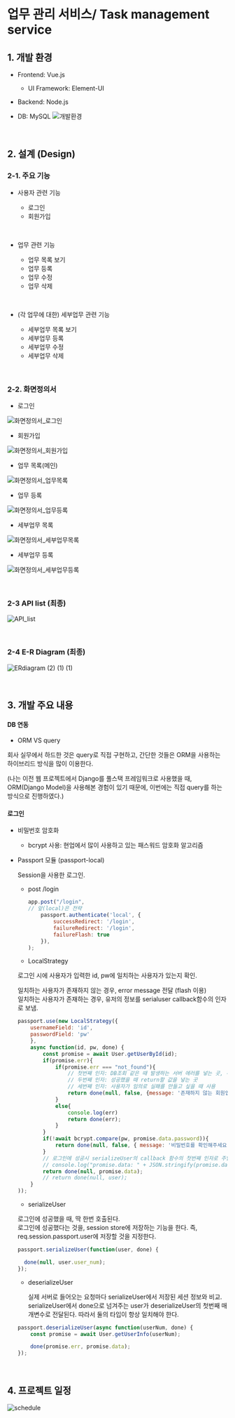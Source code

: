 업무 관리 서비스/ Task management service
==========================================


## 1. 개발 환경
* Frontend: Vue.js
  + UI Framework: Element-UI
 
* Backend: Node.js

* DB: MySQL
![개발환경](https://user-images.githubusercontent.com/29995318/119928555-c087a400-bfb6-11eb-8575-fc63f30727dd.png)

<br />

## 2. 설계 (Design)
### 2-1. 주요 기능

* 사용자 관련 기능

  + 로그인
  + 회원가입
 
<br />

* 업무 관련 기능

  + 업무 목록 보기
  + 업무 등록
  + 업무 수정
  + 업무 삭제
 
<br />

* (각 업무에 대한) 세부업무 관련 기능 

  + 세부업무 목록 보기
  + 세부업무 등록
  + 세부업무 수정 
  + 세부업무 삭제 

<br />

### 2-2. 화면정의서
* 로그인

![화면정의서_로그인](https://user-images.githubusercontent.com/29995318/119926442-671d7600-bfb2-11eb-9117-18bad7279aae.png)

* 회원가입

![화면정의서_회원가입](https://user-images.githubusercontent.com/29995318/119926511-83211780-bfb2-11eb-9152-07a77260e224.png)

* 업무 목록(메인)

![화면정의서_업무목록](https://user-images.githubusercontent.com/29995318/119926551-9502ba80-bfb2-11eb-98aa-f55d29322e2f.png)

* 업무 등록

![화면정의서_업무등록](https://user-images.githubusercontent.com/29995318/119926589-a21fa980-bfb2-11eb-9806-9a6f3c84baf5.png)

* 세부업무 목록

![화면정의서_세부업무목록](https://user-images.githubusercontent.com/29995318/119926619-ab107b00-bfb2-11eb-8f4a-0ca95371b7f0.png)

* 세부업무 등록

![화면정의서_세부업무등록](https://user-images.githubusercontent.com/29995318/119926888-3984fc80-bfb3-11eb-94c4-d2bb20ee8fe5.png)

<br />

### 2-3 API list (최종)
![API_list](https://user-images.githubusercontent.com/29995318/119927170-e495b600-bfb3-11eb-97e1-b33c0e549dfb.png)

<br />

### 2-4 E-R Diagram (최종) 
![ERdiagram (2) (1) (1)](https://user-images.githubusercontent.com/29995318/119927875-4c003580-bfb5-11eb-8e36-f3b6c2f6067a.png)

<br />

## 3. 개발 주요 내용
#### DB 연동 
* ORM VS query 

회사 실무에서 하드한 것은 query로 직접 구현하고, 간단한 것들은 ORM을 사용하는 하이브리드 방식을 많이 이용한다. 

(나는 이전 웹 프로젝트에서 Django를 풀스택 프레임워크로 사용했을 때, ORM(Django Model)을 사용해본 경험이 있기 때문에, 
이번에는 직접 query를 하는 방식으로 진행하였다.)

#### 로그인
* 비밀번호 암호화

  + bcrypt 사용: 현업에서 많이 사용하고 있는 패스워드 암호화 알고리즘

* Passport 모듈 (passport-local)
  
  Session을 사용한 로그인. 
  
  + post /login 
    ```javascript
    app.post("/login",
    // 앞(local)은 전략
        passport.authenticate('local', {
            successRedirect: '/login',  
            failureRedirect: '/login',
            failureFlash: true
        }), 
    );
    ```
  
   + LocalStrategy 
   
    로그인 시에 사용자가 입력한 id, pw에 일치하는 사용자가 있는지 확인. 

    일치하는 사용자가 존재하지 않는 경우, error message 전달 (flash 이용)<br />
    일치하는 사용자가 존재하는 경우, 유저의 정보를 serialuser callback함수의 인자로 보냄. 
    
  ```javascript
  passport.use(new LocalStrategy({
      usernameField: 'id',
      passwordField: 'pw'
      },
      async function(id, pw, done) {
          const promise = await User.getUserById(id);
          if(promise.err){ 
              if(promise.err === "not_found"){
                  // 첫번째 인자: DB조회 같은 때 발생하는 서버 에러를 넣는 곳, 무조건 실패하는 경우에만 사용(성공했을 시 null) 
                  // 두번째 인자: 성공했을 때 return할 값을 넣는 곳 
                  // 세번째 인자: 사용자가 임의로 실패를 만들고 싶을 때 사용 
                  return done(null, false, {message: '존재하지 않는 회원입니다.'});
              }
              else{
                  console.log(err)
                  return done(err); 
              }
          }  
          if(!await bcrypt.compare(pw, promise.data.password)){
              return done(null, false, { message: '비밀번호를 확인해주세요.' });
          }
          // 로그인에 성공시 serializeUser의 callback 함수의 첫번째 인자로 주입해주도록 약속되어있다. 
          // console.log("promise.data: " + JSON.stringify(promise.data));
          return done(null, promise.data);
          // return done(null, user);
      }
  ));
  ```
  
  + serializeUser
   
   로그인에 성공했을 때, 딱 한번 호출된다.<br />
   로그인에 성공했다는 것을, session store에 저장하는 기능을 한다. 즉, req.session.passport.user에 저장할 것을 지정한다.
    
  ```javascript
  passport.serializeUser(function(user, done) {

    done(null, user.user_num);
  });
  ```
  
  + deserializeUser
  
    실제 서버로 들어오는 요청마다 serializeUser에서 저장된 세션 정보와 비교. serializeUser에서 done으로 넘겨주는 user가 deserializeUser의 첫번째 매개변수로 전달된다. 따라서 둘의 타입이 항상 일치해야 한다. 
    
  ```javascript
  passport.deserializeUser(async function(userNum, done) {
      const promise = await User.getUserInfo(userNum);

      done(promise.err, promise.data);
  });
  ```
    
<br />    
    
## 4. 프로젝트 일정
![schedule](https://user-images.githubusercontent.com/29995318/119923162-2de20780-bfac-11eb-87b2-d3d5fc89f3c3.png)





